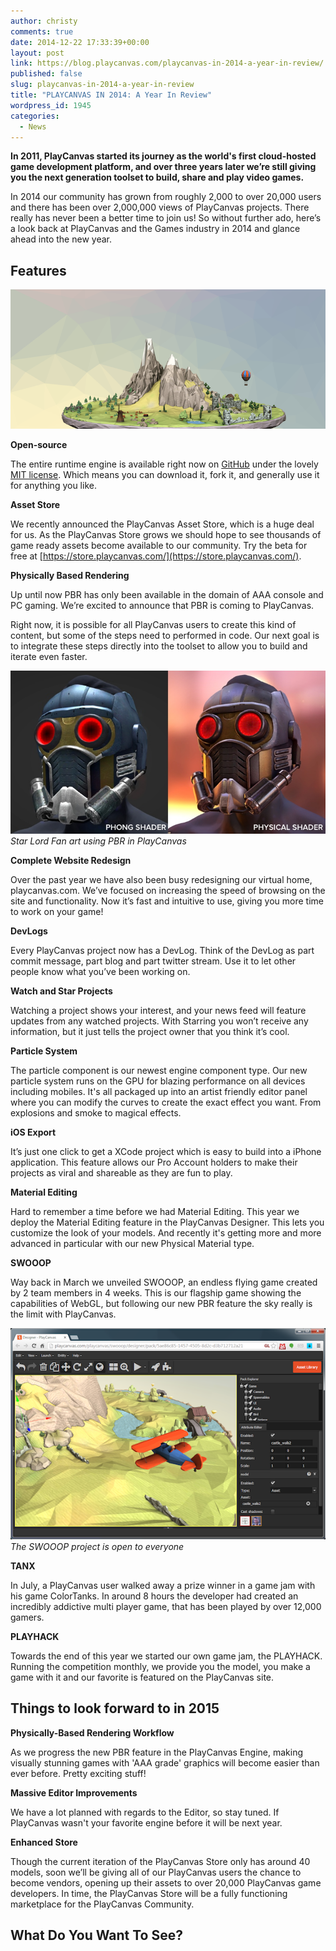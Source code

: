 ```yaml
---
author: christy
comments: true
date: 2014-12-22 17:33:39+00:00
layout: post
link: https://blog.playcanvas.com/playcanvas-in-2014-a-year-in-review/
published: false
slug: playcanvas-in-2014-a-year-in-review
title: "PLAYCANVAS IN 2014: A Year In Review"
wordpress_id: 1945
categories:
  - News
---
```


**In 2011, PlayCanvas started its journey as the world's first cloud-hosted game development platform, and over three years later we’re still giving you the next generation toolset to build, share and play video games.**

In 2014 our community has grown from roughly 2,000 to over 20,000 users and there has been over 2,000,000 views of PlayCanvas projects. There really has never been a better time to join us! So without further ado, here’s a look back at PlayCanvas and the Games industry in 2014 and glance ahead into the new year.

## Features

[![SWOOOP background](/assets/media/background-small.png)](/assets/media/background-small.png)

**Open-source**

The entire runtime engine is available right now on [GitHub](https://github.com/playcanvas/engine) under the lovely [MIT license](https://opensource.org/license/mit/). Which means you can download it, fork it, and generally use it for anything you like.

**Asset Store**

We recently announced the PlayCanvas Asset Store, which is a huge deal for us. As the PlayCanvas Store grows we should hope to see thousands of game ready assets become available to our community. Try the beta for free at [https://store.playcanvas.com/](https://store.playcanvas.com/).

**Physically Based Rendering**

Up until now PBR has only been available in the domain of AAA console and PC gaming. We’re excited to announce that PBR is coming to PlayCanvas.

Right now, it is possible for all PlayCanvas users to create this kind of content, but some of the steps need to performed in code. Our next goal is to integrate these steps directly into the toolset to allow you to build and iterate even faster.

[![Star Lord Fan art using PBR in PlayCanvas](/assets/media/shadingComparison2.jpg)](/assets/media/shadingComparison2.jpg)
<br>_Star Lord Fan art using PBR in PlayCanvas_

**Complete Website Redesign**

Over the past year we have also been busy redesigning our virtual home, playcanvas.com. We’ve focused on increasing the speed of browsing on the site and functionality. Now it’s fast and intuitive to use, giving you more time to work on your game!

**DevLogs**

Every PlayCanvas project now has a DevLog. Think of the DevLog as part commit message, part blog and part twitter stream. Use it to let other people know what you’ve been working on.

**Watch and Star Projects**

Watching a project shows your interest, and your news feed will feature updates from any watched projects. With Starring you won’t receive any information, but it just tells the project owner that you think it’s cool.

**Particle System**

The particle component is our newest engine component type. Our new particle system runs on the GPU for blazing performance on all devices including mobiles. It's all packaged up into an artist friendly editor panel where you can modify the curves to create the exact effect you want. From explosions and smoke to magical effects.

**iOS Export**

It’s just one click to get a XCode project which is easy to build into a iPhone application. This feature allows our Pro Account holders to make their projects as viral and shareable as they are fun to play.

**Material Editing**

Hard to remember a time before we had Material Editing. This year we deploy the Material Editing feature in the PlayCanvas Designer. This lets you customize the look of your models. And recently it's getting more and more advanced in particular with our new Physical Material type.

**SWOOOP**

Way back in March we unveiled SWOOOP, an endless flying game created by 2 team members in 4 weeks. This is our flagship game showing the capabilities of WebGL, but following our new PBR feature the sky really is the limit with PlayCanvas.

[![SWOOOP in Designer](/assets/media/designer_blog.png)](/assets/media/designer_blog.png)
<br>_The SWOOOP project is open to everyone_

**TANX**

In July, a PlayCanvas user walked away a prize winner in a game jam with his game ColorTanks. In around 8 hours the developer had created an incredibly addictive multi player game, that has been played by over 12,000 gamers.

**PLAYHACK**

Towards the end of this year we started our own game jam, the PLAYHACK. Running the competition monthly, we provide you the model, you make a game with it and our favorite is featured on the PlayCanvas site.

## Things to look forward to in 2015

**Physically-Based Rendering Workflow**

As we progress the new PBR feature in the PlayCanvas Engine, making visually stunning games with 'AAA grade' graphics will become easier than ever before. Pretty exciting stuff!

**Massive Editor Improvements**

We have a lot planned with regards to the Editor, so stay tuned. If PlayCanvas wasn't your favorite engine before it will be next year.

**Enhanced Store**

Though the current iteration of the PlayCanvas Store only has around 40 models, soon we’ll be giving all of our PlayCanvas users the chance to become vendors, opening up their assets to over 20,000 PlayCanvas game developers. In time, the PlayCanvas Store will be a fully functioning marketplace for the PlayCanvas Community.

## What Do You Want To See?
